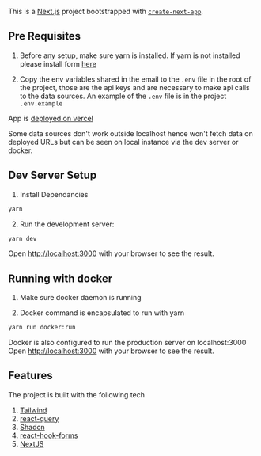 This is a [Next.js](https://nextjs.org/) project bootstrapped with [`create-next-app`](https://github.com/vercel/next.js/tree/canary/packages/create-next-app).


## Pre Requisites

1. Before any setup, make sure yarn is installed. If yarn is not installed please install form [here](https://classic.yarnpkg.com/lang/en/docs/install/#mac-stable)

2. Copy the env variables shared in the email to the `.env` file in the root of the project, those are the api keys and are necessary to make api calls to the data sources. An example of the `.env` file is in the project `.env.example`


App is [deployed on vercel](https://newser-pv6t3kgg3-yasserdarwinhomes-projects.vercel.app/)

Some data sources don't work outside localhost hence won't fetch data on deployed URLs but can be seen on local instance via the dev server or docker.


## Dev Server Setup

1. Install Dependancies

```bash
yarn
```

2. Run the development server:

```bash
yarn dev
```
Open [http://localhost:3000](http://localhost:3000) with your browser to see the result.


## Running with docker

1. Make sure docker daemon is running

2. Docker command is encapsulated to run with yarn

```bash
yarn run docker:run
```

Docker is also configured to run the production server on localhost:3000
Open [http://localhost:3000](http://localhost:3000) with your browser to see the result.


## Features

The project is built with the following tech

1. [Tailwind](https://tailwindcss.com/)
2. [react-query](https://tanstack.com/query/latest/docs/framework/react/overview)
3. [Shadcn](https://ui.shadcn.com/)
4. [react-hook-forms](https://react-hook-form.com/)
5. [NextJS](https://nextjs.org/)


